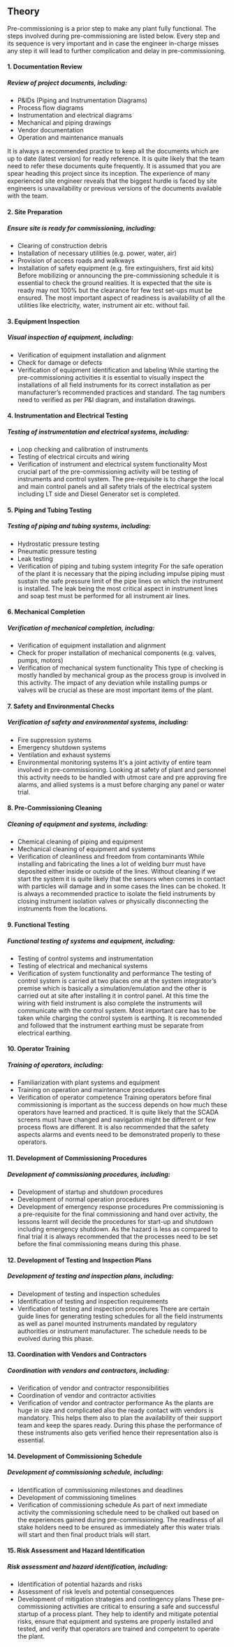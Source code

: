 ## Theory

Pre-commissioning is a prior step to make any plant fully functional. The steps involved during pre-commissioning are listed below. Every step and its sequence is very important and in case the engineer in-charge misses any step it will lead to further complication and delay in pre-commissioning.  

#### 1. Documentation Review

##### Review of project documents, including:
-	P&IDs (Piping and Instrumentation Diagrams)
-	Process flow diagrams
-	Instrumentation and electrical diagrams
-	Mechanical and piping drawings
-	Vendor documentation
-	Operation and maintenance manuals

It is always a recommended practice to keep all the documents which are up to date (latest version) for ready reference. It is quite likely that the team need to refer these documents quite frequently. It is assumed that you are spear heading this project since its inception. The experience of many experienced site engineer reveals that the biggest hurdle is faced by site engineers is unavailability or previous versions of the documents available with the team.

#### 2. Site Preparation

##### Ensure site is ready for commissioning, including:
-	Clearing of construction debris
-	Installation of necessary utilities (e.g. power, water, air)
-	Provision of access roads and walkways
-	Installation of safety equipment (e.g. fire extinguishers, first aid kits)
Before mobilizing or announcing the pre-commissioning schedule it is essential to check the ground realities. It is expected that the site is ready may not 100% but the clearance for few test set-ups must be ensured. The most important aspect of readiness is availability of all the utilities like electricity, water, instrument air etc. without fail. 

#### 3. Equipment Inspection

##### Visual inspection of equipment, including:
-	Verification of equipment installation and alignment
-	Check for damage or defects
-	Verification of equipment identification and labeling
While starting the pre-commissioning activities it is essential to visually inspect the installations of all field instruments for its correct installation as per manufacturer’s recommended practices and standard. The tag numbers need to verified as per P&I diagram, and installation drawings.

#### 4. Instrumentation and Electrical Testing

##### Testing of instrumentation and electrical systems, including:
-	Loop checking and calibration of instruments
-	Testing of electrical circuits and wiring
-	Verification of instrument and electrical system functionality
Most crucial part of the pre-commissioning activity will be testing of instruments and control system. The pre-requisite is to charge the local and main control panels and all safety trials of the electrical system including LT side and Diesel Generator set is completed.

#### 5. Piping and Tubing Testing

##### Testing of piping and tubing systems, including:
-	Hydrostatic pressure testing
-	Pneumatic pressure testing
-	Leak testing
-	Verification of piping and tubing system integrity
For the safe operation of the plant it is necessary that the piping including impulse piping must sustain the safe pressure limit of the pipe lines on which the instrument is installed. The leak being the most critical aspect in instrument lines and soap test must be performed for all instrument air lines.

#### 6. Mechanical Completion

##### Verification of mechanical completion, including:
-	Verification of equipment installation and alignment
-	Check for proper installation of mechanical components (e.g. valves, pumps, motors)
-	Verification of mechanical system functionality
This type of checking is mostly handled by mechanical group as the process group is involved in this activity. The impact of any deviation while installing pumps or valves will be crucial as these are most important items of the plant.

#### 7. Safety and Environmental Checks

##### Verification of safety and environmental systems, including:
-	Fire suppression systems
-	Emergency shutdown systems
-	Ventilation and exhaust systems
-	Environmental monitoring systems
It's a joint activity of entire team involved in pre-commissioning.  Looking at safety of plant and personnel this activity needs to be handled with utmost care and pre approving fire alarms, and allied systems is a must before charging any panel or water trial.

#### 8. Pre-Commissioning Cleaning

##### Cleaning of equipment and systems, including:
-	Chemical cleaning of piping and equipment
-	Mechanical cleaning of equipment and systems
-	Verification of cleanliness and freedom from contaminants
While installing and fabricating the lines a lot of welding burr must have deposited either inside or outside of the lines. Without cleaning if we start the system it is quite likely that the sensors when comes in contact with particles will damage and in some cases the lines can be choked. It is always a recommended practice to isolate the field instruments by closing instrument isolation valves or physically disconnecting the instruments from the locations. 

#### 9. Functional Testing

##### Functional testing of systems and equipment, including:
-	Testing of control systems and instrumentation
-	Testing of electrical and mechanical systems
-	Verification of system functionality and performance
The testing of control system is carried at two places one at the system integrator’s premise which is basically a simulation/emulation and the other is carried out at site after installing it in control panel. At this time the wiring with field instrument is also complete the instruments will communicate with the control system. Most important care has to be taken while charging the control system is earthing. It is recommended and followed that the instrument earthing must be separate from electrical earthing.  

#### 10. Operator Training

##### Training of operators, including:
-	Familiarization with plant systems and equipment
-	Training on operation and maintenance procedures
-	Verification of operator competence
Training operators before final commissioning is important as the success depends on how much these operators have learned and practiced. It is quite likely that the SCADA screens must have changed and navigation might be different or few process flows are different. It is also recommended that the safety aspects alarms and events need to be demonstrated properly to these operators. 

#### 11. Development of Commissioning Procedures

##### Development of commissioning procedures, including:
-	Development of startup and shutdown procedures
-	Development of normal operation procedures
-	Development of emergency response procedures
Pre commissioning is a pre-requisite for the final commissioning and hand over activity, the lessons learnt will decide the procedures for start-up and shutdown including emergency shutdown. As the hazard is less as compared to final trial it is always recommended that the processes need to be set before the final commissioning means during this phase.

#### 12. Development of Testing and Inspection Plans

##### Development of testing and inspection plans, including:
-	Development of testing and inspection schedules
-	Identification of testing and inspection requirements
-	Verification of testing and inspection procedures
There are certain guide lines for generating testing schedules for all the field instruments as well as panel mounted instruments mandated by regulatory authorities or instrument manufacturer. The schedule needs to be evolved during this phase.

#### 13. Coordination with Vendors and Contractors

##### Coordination with vendors and contractors, including:
-	Verification of vendor and contractor responsibilities
-	Coordination of vendor and contractor activities
-	Verification of vendor and contractor performance
As the plants are huge in size and complicated also the ready contact with vendors is mandatory. This helps them also to plan the availability of their support team and keep the spares ready. During this phase the performance of these instruments also gets verified hence their representation also is essential. 

#### 14. Development of Commissioning Schedule

##### Development of commissioning schedule, including:
-	Identification of commissioning milestones and deadlines
-	Development of commissioning timelines
-	Verification of commissioning schedule
As part of next immediate activity the commissioning schedule need to be chalked out based on the experiences gained during pre-commissioning. The readiness of all stake holders need to be ensured as immediately after this water trials will start and then final product trials will start.

#### 15. Risk Assessment and Hazard Identification

##### Risk assessment and hazard identification, including:
-	Identification of potential hazards and risks
-	Assessment of risk levels and potential consequences
-	Development of mitigation strategies and contingency plans
These pre-commissioning activities are critical to ensuring a safe and successful startup of a process plant. They help to identify and mitigate potential risks, ensure that equipment and systems are properly installed and tested, and verify that operators are trained and competent to operate the plant.
